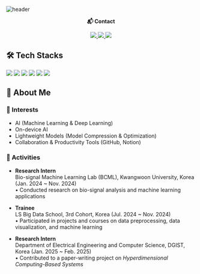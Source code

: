 ![header](https://capsule-render.vercel.app/api?type=venom&color=FFD9E4&text=Hyeonju's%20Github✨)

<div align="center"><strong>📬 Contact</strong></div>
<!-- badge -->
<p align='center'>
  <!-- gmail -->
  <a href="mailto:hyeonjusong410@gmail.com">
  <img src="https://img.shields.io/badge/hyeonjusong410@gmail.com-EA4335?style=flat-square&logo=gmail&logoColor=white"/>
  </a>
  
  <!-- Tistory -->
  <a href="https://easypeasylemonsqueezy.tistory.com/">
    <img src="https://img.shields.io/badge/Tistory-000000?style=flat-square&logo=tistory&logoColor=white"/>
  </a>
  
  <!-- Blog -->
  <a href="https://blog.naver.com/marry2820">
  <img src="https://img.shields.io/badge/Naver%20Blog-03C75A?style=flat-square&logo=naver&logoColor=white"/>
  </a>
</p>

<!-- 🛠 Tech Stacks -->
## 🛠 Tech Stacks
<p>
  <!-- Python -->
  <img src="https://img.shields.io/badge/Python-3776AB?style=flat-square&logo=python&logoColor=white"/>
  
  <!-- Kotlin -->
  <img src="https://img.shields.io/badge/Kotlin-7F52FF?style=flat-square&logo=kotlin&logoColor=white"/>
  
  <!-- GitHub -->
  <img src="https://img.shields.io/badge/GitHub-181717?style=flat-square&logo=github&logoColor=white"/>
  
  <!-- PyTorch -->
  <img src="https://img.shields.io/badge/PyTorch-EE4C2C?style=flat-square&logo=pytorch&logoColor=white"/>
  
  <!-- Scikit-learn -->
  <img src="https://img.shields.io/badge/scikit--learn-F7931E?style=flat-square&logo=scikit-learn&logoColor=white"/>
  
  <!-- Notion -->
  <img src="https://img.shields.io/badge/Notion-000000?style=flat-square&logo=notion&logoColor=white"/>
</p>

## 👋 About Me

### 🎯 Interests
- AI (Machine Learning & Deep Learning)  
- On-device AI  
- Lightweight Models (Model Compression & Optimization)  
- Collaboration & Productivity Tools (GitHub, Notion)  


### 📂 Activities

- **Research Intern**  
  Bio-signal Machine Learning Lab (BCML), Kwangwoon University, Korea (Jan. 2024 ~ Nov. 2024)  
  • Conducted research on bio-signal analysis and machine learning applications  

- **Trainee**  
  LS Big Data School, 3rd Cohort, Korea (Jul. 2024 ~ Nov. 2024)  
  • Participated in projects and courses on data preprocessing, data visualization, and machine learning  

- **Research Intern**  
  Department of Electrical Engineering and Computer Science, DGIST, Korea (Jan. 2025 ~ Feb. 2025)  
  • Contributed to a paper-writing project on *Hyperdimensional Computing-Based Systems*  



